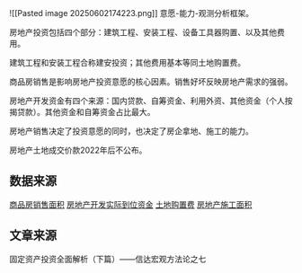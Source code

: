 ![[Pasted image 20250602174223.png]]
意愿-能力-观测分析框架。

房地产投资包括四个部分：建筑工程、安装工程、设备工具器购置、以及其他费用。

建筑工程和安装工程合称建安投资；其他费用基本等同土地购置费。

商品房销售是影响房地产投资意愿的核心因素。销售好坏反映房地产需求的强弱。

房地产开发资金有四个来源：国内贷款、自筹资金、利用外资、其他资金（个人按揭贷款）。其他资金和自筹资金占比最大。

房地产销售决定了投资意愿的同时，也决定了房企拿地、施工的能力。

房地产土地成交价款2022年后不公布。

## 数据来源

[商品房销售面积](https://data.stats.gov.cn/easyquery.htm?cn=A01&zb=A0608)
[房地产开发实际到位资金](https://data.stats.gov.cn/easyquery.htm?cn=A01&zb=A0602)
[土地购置费](https://data.stats.gov.cn/easyquery.htm?cn=A01&zb=A0601)
[房地产施工面积](https://data.stats.gov.cn/easyquery.htm?cn=A01&zb=A0605)

## 文章来源
固定资产投资全面解析（下篇）——信达宏观方法论之七